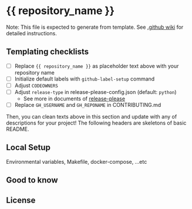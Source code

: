 # {{ repository_name }}
Note: This file is expected to generate from template. See [.github wiki](https://github.com/hwakabh/.github/wiki) for detailed instructions.

## Templating checklists
- [ ] Replace `{{ repository_name }}` as placeholder text above with your repository name
- [ ] Initialize default labels with `github-label-setup` command
- [ ] Adjust `CODEOWNERS`
- [ ] Adjust `release-type` in release-please-config.json (default: `python`)
  - See more in documents of [release-please](https://github.com/googleapis/release-please?tab=readme-ov-file#strategy-language-types-supported)
- [ ] Replace `GH_USERNAME` and `GH_REPONAME` in CONTRIBUTING.md

Then, you can clean texts above in this section and update with any of descriptions for your project!
The following headers are skeletons of basic README.

## Local Setup
Environmental variables, Makefile, docker-compose, ...etc

## Good to know

## License
